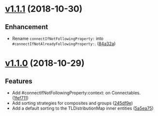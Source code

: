 # [v1.1.1](https://github.com/TelescopeSt/Telescope/compare/v1.1.0...v1.1.1) (2018-10-30)

## Enhancement

* Rename `connectIfNotFollowingProperty:` into `#connectIfNotAlreadyFollowingProperty:`. ([84a32a](https://github.com/TelescopeSt/Telescope/commit/84a32a68f0f58af387092501fc70dace62837cdd))

# [v1.1.0](https://github.com/TelescopeSt/Telescope/compare/v1.0.1...v1.1.0) (2018-10-29)

## Features

* Add #connectIfNotFollowingProperty:context: on Connectables. ([1fef711](https://github.com/TelescopeSt/Telescope/commit/1fef711a7c9a8f273ca23f4378b443bfe6ad966f))
* Add sorting strategies for composites and groups ([245df9e](https://github.com/TelescopeSt/Telescope/commit/245df9e533c5e0331d34d4b5fcffdb9f61308c1a))
* Add a default sorting to the TLDistributionMap inner entities ([5a5ea75](https://github.com/TelescopeSt/Telescope/commit/5a5ea75186066a05fe69ad5afab951e4c881bea9))
